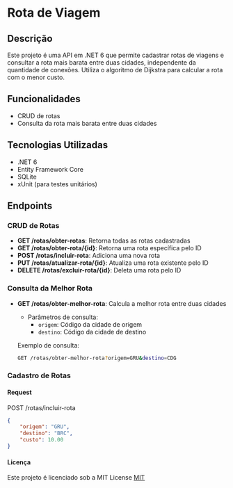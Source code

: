 # Rota de Viagem

## Descrição

Este projeto é uma API em .NET 6 que permite cadastrar rotas de viagens e consultar a rota mais barata entre duas cidades, independente da quantidade de conexões. Utiliza o algoritmo de Dijkstra para calcular a rota com o menor custo.

## Funcionalidades

- CRUD de rotas
- Consulta da rota mais barata entre duas cidades

## Tecnologias Utilizadas

- .NET 6
- Entity Framework Core
- SQLite
- xUnit (para testes unitários)

## Endpoints

### CRUD de Rotas

- **GET ​/rotas​/obter-rotas**: Retorna todas as rotas cadastradas
- **GET ​/rotas​/obter-rota​/{id}**: Retorna uma rota específica pelo ID
- **POST ​/rotas​/incluir-rota**: Adiciona uma nova rota
- **PUT /rotas/atualizar-rota/{id}**: Atualiza uma rota existente pelo ID
- **DELETE ​/rotas​/excluir-rota​/{id}**: Deleta uma rota pelo ID

### Consulta da Melhor Rota

- **GET /rotas​/obter-melhor-rota**: Calcula a melhor rota entre duas cidades
    - Parâmetros de consulta:
        - `origem`: Código da cidade de origem
        - `destino`: Código da cidade de destino

    Exemplo de consulta:
    ```bash
    GET /rotas/obter-melhor-rota?origem=GRU&destino=CDG
    ```

### Cadastro de Rotas

#### Request

POST /rotas​/incluir-rota
```json
{
    "origem": "GRU",
    "destino": "BRC",
    "custo": 10.00
}
```

#### Licença 
Este projeto é licenciado sob a MIT License
[MIT](https://choosealicense.com/licenses/mit/)
